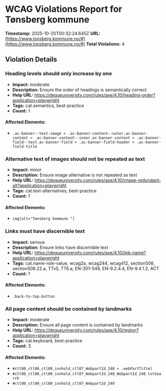 # WCAG Violations Report for Tønsberg kommune

**Timestamp:** 2025-10-20T00:32:24.645Z
**URL:** [https://www.tonsberg.kommune.no/#](https://www.tonsberg.kommune.no/#)
**Total Violations:** 4

## Violation Details

### Heading levels should only increase by one

- **Impact:** moderate
- **Description:** Ensure the order of headings is semantically correct
- **Help URL:** https://dequeuniversity.com/rules/axe/4.10/heading-order?application=playwright
- **Tags:** cat.semantics, best-practice
- **Count:** 1

#### Affected Elements:

- `.ac-banner--text-image > .ac-banner-content--outer.ac-banner-content > .ac-banner-content--inner.ac-banner-content > .ac-banner-field--text.ac-banner-field > .ac-banner-field-header > .ac-banner-field-title`

### Alternative text of images should not be repeated as text

- **Impact:** minor
- **Description:** Ensure image alternative is not repeated as text
- **Help URL:** https://dequeuniversity.com/rules/axe/4.10/image-redundant-alt?application=playwright
- **Tags:** cat.text-alternatives, best-practice
- **Count:** 1

#### Affected Elements:

- `img[alt="Tønsberg kommune "]`

### Links must have discernible text

- **Impact:** serious
- **Description:** Ensure links have discernible text
- **Help URL:** https://dequeuniversity.com/rules/axe/4.10/link-name?application=playwright
- **Tags:** cat.name-role-value, wcag2a, wcag244, wcag412, section508, section508.22.a, TTv5, TT6.a, EN-301-549, EN-9.2.4.4, EN-9.4.1.2, ACT
- **Count:** 1

#### Affected Elements:

- `.back-to-top-button`

### All page content should be contained by landmarks

- **Impact:** moderate
- **Description:** Ensure all page content is contained by landmarks
- **Help URL:** https://dequeuniversity.com/rules/axe/4.10/region?application=playwright
- **Tags:** cat.keyboard, best-practice
- **Count:** 3

#### Affected Elements:

- `#ctl00_ctl00_ctl00_innhold_ctl07_WebpartId_248 > .webPartTittel`
- `#ctl00_ctl00_ctl00_innhold_ctl07_WebpartId_248_WebpartId_248_txtSearch`
- `#ctl00_ctl00_ctl00_innhold_ctl07_WebpartId_249`
